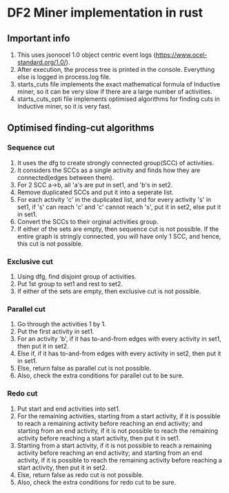 # DF2 Miner implementation in rust

## Important info

1. This uses jsonocel 1.0 object centric event logs (https://www.ocel-standard.org/1.0/).
2. After execution, the process tree is printed in the console. Everything else is logged in process.log file.
3. starts_cuts file implements the exact mathematical formula of Inductive miner, so it can be very slow if there are a large number of activities.
4. starts_cuts_opti file implements optimised algorithms for finding cuts in Inductive miner, so it is very fast.

## Optimised finding-cut algorithms 

### Sequence cut
1. It uses the dfg to create strongly connected group(SCC) of activities.
2. It considers the SCCs as a single activity and finds how they are connected(edges between them).
3. For 2 SCC a->b, all 'a's are put in set1, and 'b's in set2.
4. Remove duplicated SCCs  and put it into a seperate list.
5. For each activity 'c' in the duplicated list, and for every activity 's' in set1, if 's' can reach 'c' and 'c' cannot reach 's', put it in set2, else put it in set1. 
5. Convert the SCCs to their orginal activities group.
6. If either of the sets are empty, then sequence cut is not possible. If the entire graph is stringly connected, you will have only 1 SCC, and hence, this cut is not possible.

### Exclusive cut
1. Using dfg, find disjoint group of activities.
2. Put 1st group to set1 and rest to set2.
3. If either of the sets are empty, then exclusive cut is not possible.

### Parallel cut
1. Go through the activities 1 by 1.
2. Put the first activity in set1.
3. For an activity 'b', if it has to-and-from edges with every activity in set1, then put it in set2.
4. Else if, if it has to-and-from edges with every activity in set2, then put it in set1.
5. Else, return false as parallel cut is not possible.
6. Also, check the extra conditions for parallel cut to be sure.

### Redo cut
1. Put start and end activities into set1.
2. For the remaining activities, starting from a start activity, if it is possible to reach a remaining activity before reaching an end activity; and starting from an end activity, if it is not possible to reach the remaining activity before reaching a start activity, then put it in set1.
3. Starting from a start activity, if it is not possible to reach a remaining activity before reaching an end activity; and starting from an end activity, if it is possible to reach the remaining activity before reaching a start activity, then put it in set2.
4. Else, return false as redo cut is not possible.
5. Also, check the extra conditions for redo cut to be sure.